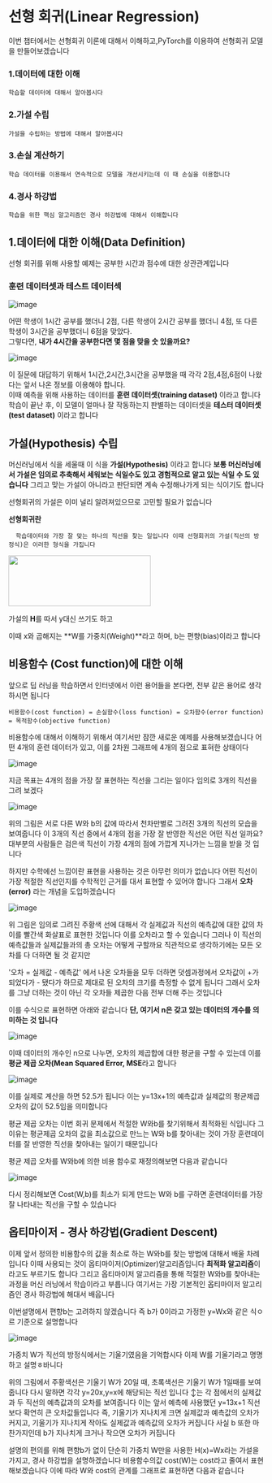 # 선형 회귀(Linear Regression)

이번 챕터에서는 선형회귀 이론에 대해서 이해하고,PyTorch를 이용하여 선형회귀 모델을 만들어보겠습니다

### 1.데이터에 대한 이해

    학습할 데이터에 대해서 알아봅시다

### 2.가설 수립

    가설을 수립하는 방법에 대해서 알아봅시다

### 3.손실 계산하기

    학습 데이터를 이용해서 연속적으로 모델을 개선시키는데 이 때 손실을 이용합니다

### 4.경사 하강법

    학습을 위한 핵심 알고리즘인 경사 하강법에 대해서 이해합니다 

## 1.데이터에 대한 이해(Data Definition)
선형 회귀를 위해 사용할 예제는 공부한 시간과 점수에 대한 상관관계입니다

### 훈련 데이터셋과 테스트 데이터섹

![image](https://user-images.githubusercontent.com/80239748/125445020-85508176-343b-490a-b089-7156688a56f7.png)

어떤 학생이 1시간 공부를 했더니 2점, 다른 학생이 2시간 공부를 했더니 4점, 또 다른 학생이 3시간을 공부했더니 6점을 맞았다. <br>
그렇다면, **내가 4시간을 공부한다면 몇 점을 맞을 숫 있을까요?**

![image](https://user-images.githubusercontent.com/80239748/125445233-1bbd810c-bb81-496f-b669-f5bc14749076.png)

이 질문에 대답하기 위해서 1시간,2시간,3시간을 공부했을 때 각각 2점,4점,6점이 나왔다는 앞서 나온 정보를 이용해야 합니다. <br>
이때 예측을 위해 사용하는 데이터를 **훈련 데이터셋(training dataset)** 이라고 합니다<br>
학습이 끝난 후, 이 모델이 얼마나 잘 작동하는지 판별하는 데이터셋을 **테스터 데이터셋(test dataset)** 이라고 합니다

## 가설(Hypothesis) 수립

머신러닝에서 식을 세울때 이 식을 **가설(Hypothesis)** 이라고 합니다 
**보통 머신러닝에서 가설은 임의로 추축해서 세워보는 식일수도 있고 경험적으로 알고 있는 식일 수 도 있습니다**
그리고 맞는 가설이 아니라고 판단되면 계속 수정해나가게 되는 식이기도 합니다

선형회귀의 가설은 이미 널리 알려져있으므로 고민할 필요가 없습니다 

**선형회귀란** 
```
  학습데이터와 가장 잘 맞는 하나의 직선을 찾는 일입니다 이때 선형회귀의 가설(직선의 방정식)은 이러한 형식을 가집니다
```
<img src="https://user-images.githubusercontent.com/80239748/125446179-fa9b639b-0e19-412c-a4c5-82432e7cab6b.png" width="280" height="100"> 

가설의 **H**를 따서 y대신 쓰기도 하고 

이때 x와 곱해지는 **W를 가중치(Weight)**라고 하며, b는 편향(bias)이라고 합니다  

## 비용함수 (Cost function)에 대한 이해

앞으로 딥 러닝을 학습하면서 인터넷에서 이런 용어들을 본다면, 전부 같은 용어로 생각하시면 됩니다

```
비용함수(cost function) = 손실함수(loss function) = 오차함수(error function) = 목적함수(objective function)
```

비용함수에 대해서 이해하기 위해서 여기서만 잠깐 새로운 예제를 사용해보겠습니다 
어떤 4개의 훈련 데이터가 있고, 이를 2차원 그래프에 4개의 점으로 표혀한 상태이다 

![image](https://user-images.githubusercontent.com/80239748/125593373-b569bff7-06a0-49a7-85ce-21074cda9202.png)

지금 목표는 4개의 점을 가장 잘 표현하는 직선을 그리는 일이다 임의로 3개의 직선을 그려 보겠다 

![image](https://user-images.githubusercontent.com/80239748/125593705-a1d7b65a-c632-4f64-a2b1-71206236f07d.png)

위의 그림은 서로 다른 W와 b의 값에 따라서 천차만별로 그려진 3개의 직선의 모습을 보여줍니다 이 3개의 직선 중에서 4개의 점을 가장 잘 반영한 직선은 어떤 직선 일까요? 대부분의 사람들은 검은색 직선이 가장 4개의 점에 가깝게 지나가는 느낌을 받을 것 입니다 

하지만 수학에선 느낌이란 표현을 사용하는 것은 아무런 의미가 없습니다
어떤 직선이 가장 적절한 직선인지를 수학적인 근거를 대서 표현할 수 있어야 합니다 그래서 **오차(error)** 라는 개념을 도입하겠습니다

![image](https://user-images.githubusercontent.com/80239748/125717924-92e4b96c-3a1f-4c04-a4a4-f3024f97c7b3.png)

위 그림은 임의로 그려진 주황색 선에 대해서 각 실제값과 직선의 예측값에 대한 값의 차이를 빨간색 화살표로 표현한 것입니다 이를 오차라고 할 수 있습니다 그러나 이 직선의 예측값들과 실제값들과의 총 오차는 어떻게 구할까요 직관적으로 생각하기에는 모든 오차를 다 더하면 될 것 같지만 

'오차 = 실제값 - 예측값' 에서 나온 오차들을 모두 더하면 덧셈과정에서 오차값이 +가 되었다가 - 됐다가 하므로 제대로 된 오차의 크기를 측정할 수 없게 됩니다 그래서 오차를 그냥 더하는 것이 아닌 각 오차들 제곱한 다음 전부 더해 주는 것입니다 

이를 수식으로 표현하면 아래와 같습니다 **단, 여기서 n은 갖고 있는 데이터의 개수를 의미하는 것 입니다**

![image](https://user-images.githubusercontent.com/80239748/125724121-7c528927-fa42-4439-bead-275020a018ff.png)

이때 데이터의 개수인 n으로 나누면, 오차의 제곱합에 대한 평균을 구할 수 있는데 이를 **평균 제곱 오차(Mean Squared Error, MSE**라고 합니다 

![image](https://user-images.githubusercontent.com/80239748/125724223-c3d618e7-6467-4233-bafc-74ab4ed9b7b4.png)

이를 실제로 계산을 하면 52.5가 됩니다 이는 y=13x+1의 예측값과 실제값의 평균제곱 오차의 값이 52.5임을 의미합니다 

평균 제곱 오차는 이번 회귀 문제에서 적절한 W와b를 찾기위해서 최적화된 식입니다 그 이유는 평균제곱 오차의 값을 최소값으로 만느는 W와 b를 찾아내는 것이 가장 훈련데이터를 잘 반영한 직선을 찾아내는 일이기 때문입니다 

평균 제곱 오차를 W와b에 의한 비용 함수로 재정의해보면 다음과 같습니다 

![image](https://user-images.githubusercontent.com/80239748/125724457-4eb66487-9a01-46e3-bb36-0534d22e6c2d.png)

다시 정리해보면 Cost(W,b)를 최소가 되게 만드는 W와 b를 구하면 훈련데이터를 가장 잘 나타내는 직선을 구할 수 있습니다

## 옵티마이저 - 경사 하강법(Gradient Descent)
이제 앞서 정의한 비용함수의 값을 최소로 하는 W와b를 찾는 방법에 대해서 배울 차례입니다 이때 사용되는 것이 옵티마이저(Optimizer)알고리즘입니다 
**최적화 알고리즘**이라고도 부르기도 합니다 그리고 옵티마이저 알고리즘을 통해 적절한 W와b를 찾아내는 과정을 머신 러닝에서 학습이라고 부릅니다 여기서는 가장 기본적인 옵티마이저 알고리즘인 경사 하강법에 해대서 배웁니다 

이번설명에서 편향b는 고려하지 않겠습니다 즉 b가 0이라고 가정한 y=Wx와 같은 식ㅇ르 기준으로 설명합니다 

![image](https://user-images.githubusercontent.com/80239748/125732530-58063842-3f51-4626-bc48-fb99e5861841.png)

가중치 W가 직선의 방정식에서는 기울기였음을 기억합시다 이제 W를 기울기라고 명명하고 설명ㅎ바니다 

위의 그림에서 주황색선은 기울기 W가 20일 때, 초록색선은 기울기 W가 1일때를 보여줍니다 다시 말하면 각각 y=20x,y=x에 해당되는 직선 입니다 
↕는 각 점에서의 실제값과 두 직선의 예측값과의 오차를 보여줍니다 이는 앞서 예측에 사용했던 y=13x+1 직선보다 확연히 큰 오차값들입니다 즉, 기울기가 지나치게 크면 실제값과 예측값의 오차가 커지고, 기울기가 지나치게 작아도 실제값과 예측값의 오차가 커집니다 사실 b 또한 마찬가지인데 b가 지나치게 크거나 작으면 오차가 커집니다 

설명의 편의를 위해 편향b가 없이 단순히 가중치 W만을 사용한 H(x)=Wx라는 가설을 가지고, 경사 하강법을 설명하겠습니다 비용함수의값 cost(W)는 cost라고 줄여서 표현해보겠습니다 이에 따라 W와 cost의 관계를 그래프로 표현하면 다음과 같습니다
